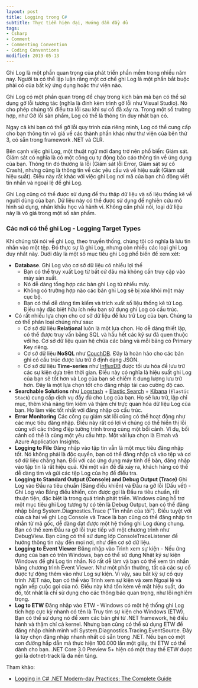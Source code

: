 ```yaml
---
layout: post
title: Logging trong C#
subtitle: Thực tiễn hiện đại, Hướng dẫn đầy đủ
tags:
- Csharp
- Comment
- Commenting Convention
- Coding Conventions
modified: 2019-05-13
---
```


Ghi Log là một phần quan trọng của phát triển phần mềm trong nhiều năm nay. Người ta có thể lập luận rằng một cơ chế ghi Log là một phần bắt buộc phải có của bất kỳ ứng dụng hoặc thư viện nào.  

Ghi Log có một phần quan trọng để chạy trong kịch bản mà bạn có thể sử dụng gỡ lỗi tương tác (nghĩa là đính kèm trình gỡ lỗi như Visual Studio). Nó cho phép chúng tôi điều tra lỗi sau khi sự cố đã xảy ra. Trong một số trường hợp, như Gỡ lỗi sản phẩm, Log có thể là thông tin duy nhất bạn có.

Ngay cả khi bạn có thể gỡ lỗi quy trình của riêng mình, Log có thể cung cấp cho bạn thông tin vô giá về các thành phần khác như thư viện của bên thứ 3, có sẵn trong framework .NET và CLR.

Bên cạnh việc ghi Log, một thuật ngữ mới đang trở nên phổ biến: Giám sát. Giám sát có nghĩa là có một công cụ tự động báo cáo thông tin về ứng dụng của bạn. Thông tin đó thường là lỗi (Giám sát lỗi Error, Giám sát sự cố Crash), nhưng cũng là thông tin về các yêu cầu và về hiệu suất (Giám sát hiệu suất). Điều này rất khác với việc ghi Log nơi mã của bạn chủ động viết tin nhắn và ngoại lệ để ghi Log.

Ghi Log cũng có thể được sử dụng để thu thập dữ liệu và số liệu thống kê về người dùng của bạn. Dữ liệu này có thể được sử dụng để nghiên cứu mô hình sử dụng, nhân khẩu học và hành vi. Không cần phải nói, loại dữ liệu này là vô giá trong một số sản phẩm.

### Các nơi có thể ghi Log - Logging Target Types

Khi chúng tôi nói về ghi Log, theo truyền thống, chúng tôi có nghĩa là lưu tin nhắn vào một tệp. Đó thực sự là ghi Log, nhưng còn nhiều các loại ghi Log duy nhất này. Dưới đây là một số mục tiêu ghi Log phổ biến để xem xét:
- **Database**. Ghi Log vào cơ sở dữ liệu có nhiều lợi thế
  * Bạn có thể truy xuất Log từ bất cứ đâu mà không cần truy cập vào máy sản xuất.
  * Nó dễ dàng tổng hợp các bản ghi Log từ nhiều máy.
  * Không có trường hợp nào các bản ghi Log sẽ bị xóa khỏi một máy cục bộ.
  * Bạn có thể dễ dàng tìm kiếm và trích xuất số liệu thống kê từ Log. Điều này đặc biệt hữu ích nếu bạn sử dụng ghi Log có cấu trúc.
- Có rất nhiều lựa chọn cho cơ sở dữ liệu để lưu trữ Log của bạn. Chúng ta có thể phân loại chúng như sau:
  * Cơ sở dữ liệu **Relational** luôn là một lựa chọn. Họ dễ dàng thiết lập, có thể được truy vấn bằng SQL và hầu hết các kỹ sư đã quen thuộc với họ. Cơ sở dữ liệu quan hệ chứa các bảng và mỗi bảng có Primary Key riêng.
  * Cơ sở dữ liệu **NoSQL** như [CouchDB](https://couchdb.apache.org). Đây là hoàn hảo cho các bản ghi có cấu trúc được lưu trữ ở định dạng JSON.
  * Cơ sở dữ liệu **Time-series** như [InfluxDB](https://www.influxdata.com) được tối ưu hóa để lưu trữ các sự kiện dựa trên thời gian. Điều này có nghĩa là hiệu suất ghi Log của bạn sẽ tốt hơn và Log của bạn sẽ chiếm ít dung lượng lưu trữ hơn. Đây là một lựa chọn tốt cho đăng nhập tải cao cường độ cao.
- **Searchable Solutions** như [Logstash](https://www.elastic.co/logstash) + [Elastic Search](https://www.elastic.co/elasticsearch) + [Kibana](https://www.elastic.co/kibana) (`Elastic Stack`) cung cấp dịch vụ đầy đủ cho Log của bạn. Họ sẽ lưu trữ, lập chỉ mục, thêm khả năng tìm kiếm và thậm chí trực quan hóa dữ liệu Log của bạn. Họ làm việc tốt nhất với đăng nhập có cấu trúc.
- **Error Monitoring** Các công cụ giám sát lỗi cũng có thể hoạt động như các mục tiêu đăng nhập. Điều này rất có lợi vì chúng có thể hiển thị lỗi cùng với các thông điệp tường trình trong cùng một bối cảnh. Ví dụ, bối cảnh có thể là cùng một yêu cầu http. Một vài lựa chọn là Elmah và Azure Application Insights.
- **Logging to File** Đăng nhập vào tập tin vẫn là một mục tiêu đăng nhập tốt. Nó không phải là độc quyền, bạn có thể đăng nhập cả vào tệp và cơ sở dữ liệu chẳng hạn. Đối với các ứng dụng máy tính để bàn, đăng nhập vào tập tin là rất hiệu quả. Khi một vấn đề đã xảy ra, khách hàng có thể dễ dàng tìm và gửi các tệp Log của họ để điều tra.
- **Logging to Standard Output (Console) and Debug Output (Trace)** Ghi Log vào Đầu ra tiêu chuẩn (Bảng điều khiển) và Đầu ra gỡ lỗi (Dấu vết) - Ghi Log vào Bảng điều khiển, còn được gọi là Đầu ra tiêu chuẩn, rất thuận tiện, đặc biệt là trong quá trình phát triển. Windows cũng hỗ trợ một mục tiêu ghi Log tương tự có tên là Debug Output, bạn có thể đăng nhập bằng System.Diagnostics.Trace ("Tin nhắn của tôi"). Điều tuyệt vời của cả hai về ghi Log Console và Trace là bạn cũng có thể đăng nhập tin nhắn từ mã gốc, dễ dàng đạt được một hệ thống ghi Log dùng chung. Bạn có thể xem Đầu ra gỡ lỗi trực tiếp với một chương trình như DebugView. Bạn cũng có thể sử dụng lớp ConsoleTraceListener để hướng thông tin này đến mọi nơi, như đến cơ sở dữ liệu.
- **Logging to Event Viewer** Đăng nhập vào Trình xem sự kiện - Nếu ứng dụng của bạn có trên Windows, bạn có thể sử dụng Nhật ký sự kiện Windows để ghi Log tin nhắn. Nó rất dễ làm và bạn có thể xem tin nhắn bằng chương trình Event Viewer. Như một phần thưởng, tất cả các sự cố được tự động thêm vào như Log sự kiện. Vì vậy, sau bất kỳ sự cố quy trình .NET nào, bạn có thể vào Trình xem sự kiện và xem Ngoại lệ và ngăn xếp cuộc gọi của nó. Điều này khá tốn kém về mặt hiệu suất, do đó, tốt nhất là chỉ sử dụng cho các thông báo quan trọng, như lỗi nghiêm trọng.
- **Log to ETW** Đăng nhập vào ETW - Windows có một hệ thống ghi Log tích hợp cực kỳ nhanh có tên là Truy tìm sự kiện cho Windows (ETW). Bạn có thể sử dụng nó để xem các bản ghi từ .NET framework, hệ điều hành và thậm chí cả kernel. Nhưng bạn cũng có thể sử dụng ETW để đăng nhập chính mình với System.Diagnostics.Tracing.EventSource. Đây là tùy chọn đăng nhập nhanh nhất có sẵn trong .NET. Nếu bạn có một con đường hấp dẫn mà thực hiện 100.000 lần một giây, thì ETW có thể dành cho bạn. .NET Core 3.0 Preview 5+ hiện có một thay thế ETW được gọi là dotnet-track là đa nền tảng.

Tham khảo:
- [Logging in C# .NET Modern-day Practices: The Complete Guide](https://michaelscodingspot.com/logging-in-dotnet/)
